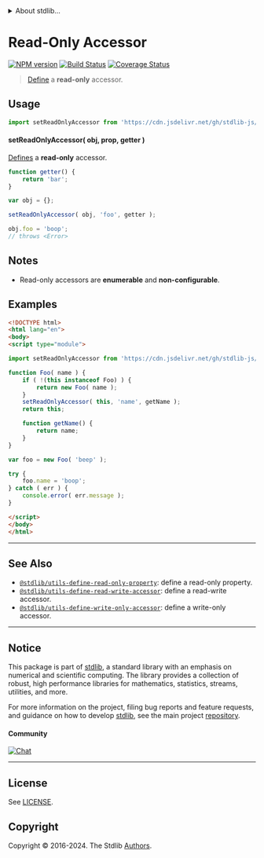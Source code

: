 <!--

@license Apache-2.0

Copyright (c) 2018 The Stdlib Authors.

Licensed under the Apache License, Version 2.0 (the "License");
you may not use this file except in compliance with the License.
You may obtain a copy of the License at

   http://www.apache.org/licenses/LICENSE-2.0

Unless required by applicable law or agreed to in writing, software
distributed under the License is distributed on an "AS IS" BASIS,
WITHOUT WARRANTIES OR CONDITIONS OF ANY KIND, either express or implied.
See the License for the specific language governing permissions and
limitations under the License.

-->


<details>
  <summary>
    About stdlib...
  </summary>
  <p>We believe in a future in which the web is a preferred environment for numerical computation. To help realize this future, we've built stdlib. stdlib is a standard library, with an emphasis on numerical and scientific computation, written in JavaScript (and C) for execution in browsers and in Node.js.</p>
  <p>The library is fully decomposable, being architected in such a way that you can swap out and mix and match APIs and functionality to cater to your exact preferences and use cases.</p>
  <p>When you use stdlib, you can be absolutely certain that you are using the most thorough, rigorous, well-written, studied, documented, tested, measured, and high-quality code out there.</p>
  <p>To join us in bringing numerical computing to the web, get started by checking us out on <a href="https://github.com/stdlib-js/stdlib">GitHub</a>, and please consider <a href="https://opencollective.com/stdlib">financially supporting stdlib</a>. We greatly appreciate your continued support!</p>
</details>

# Read-Only Accessor

[![NPM version][npm-image]][npm-url] [![Build Status][test-image]][test-url] [![Coverage Status][coverage-image]][coverage-url] <!-- [![dependencies][dependencies-image]][dependencies-url] -->

> [Define][@stdlib/utils/define-property] a **read-only** accessor.



<section class="usage">

## Usage

```javascript
import setReadOnlyAccessor from 'https://cdn.jsdelivr.net/gh/stdlib-js/utils-define-read-only-accessor@v0.2.2-esm/index.mjs';
```

#### setReadOnlyAccessor( obj, prop, getter )

[Defines][@stdlib/utils/define-property] a **read-only** accessor.

<!-- run throws: true -->

```javascript
function getter() {
    return 'bar';
}

var obj = {};

setReadOnlyAccessor( obj, 'foo', getter );

obj.foo = 'boop';
// throws <Error>
```

</section>

<!-- /.usage -->

<section class="notes">

## Notes

-   Read-only accessors are **enumerable** and **non-configurable**.

</section>

<!-- /.notes -->

<section class="examples">

## Examples

<!-- eslint no-undef: "error" -->

```html
<!DOCTYPE html>
<html lang="en">
<body>
<script type="module">

import setReadOnlyAccessor from 'https://cdn.jsdelivr.net/gh/stdlib-js/utils-define-read-only-accessor@v0.2.2-esm/index.mjs';

function Foo( name ) {
    if ( !(this instanceof Foo) ) {
        return new Foo( name );
    }
    setReadOnlyAccessor( this, 'name', getName );
    return this;

    function getName() {
        return name;
    }
}

var foo = new Foo( 'beep' );

try {
    foo.name = 'boop';
} catch ( err ) {
    console.error( err.message );
}

</script>
</body>
</html>
```

</section>

<!-- /.examples -->

<!-- Section for related `stdlib` packages. Do not manually edit this section, as it is automatically populated. -->

<section class="related">

* * *

## See Also

-   <span class="package-name">[`@stdlib/utils-define-read-only-property`][@stdlib/utils/define-read-only-property]</span><span class="delimiter">: </span><span class="description">define a read-only property.</span>
-   <span class="package-name">[`@stdlib/utils-define-read-write-accessor`][@stdlib/utils/define-read-write-accessor]</span><span class="delimiter">: </span><span class="description">define a read-write accessor.</span>
-   <span class="package-name">[`@stdlib/utils-define-write-only-accessor`][@stdlib/utils/define-write-only-accessor]</span><span class="delimiter">: </span><span class="description">define a write-only accessor.</span>

</section>

<!-- /.related -->

<!-- Section for all links. Make sure to keep an empty line after the `section` element and another before the `/section` close. -->


<section class="main-repo" >

* * *

## Notice

This package is part of [stdlib][stdlib], a standard library with an emphasis on numerical and scientific computing. The library provides a collection of robust, high performance libraries for mathematics, statistics, streams, utilities, and more.

For more information on the project, filing bug reports and feature requests, and guidance on how to develop [stdlib][stdlib], see the main project [repository][stdlib].

#### Community

[![Chat][chat-image]][chat-url]

---

## License

See [LICENSE][stdlib-license].


## Copyright

Copyright &copy; 2016-2024. The Stdlib [Authors][stdlib-authors].

</section>

<!-- /.stdlib -->

<!-- Section for all links. Make sure to keep an empty line after the `section` element and another before the `/section` close. -->

<section class="links">

[npm-image]: http://img.shields.io/npm/v/@stdlib/utils-define-read-only-accessor.svg
[npm-url]: https://npmjs.org/package/@stdlib/utils-define-read-only-accessor

[test-image]: https://github.com/stdlib-js/utils-define-read-only-accessor/actions/workflows/test.yml/badge.svg?branch=v0.2.2
[test-url]: https://github.com/stdlib-js/utils-define-read-only-accessor/actions/workflows/test.yml?query=branch:v0.2.2

[coverage-image]: https://img.shields.io/codecov/c/github/stdlib-js/utils-define-read-only-accessor/main.svg
[coverage-url]: https://codecov.io/github/stdlib-js/utils-define-read-only-accessor?branch=main

<!--

[dependencies-image]: https://img.shields.io/david/stdlib-js/utils-define-read-only-accessor.svg
[dependencies-url]: https://david-dm.org/stdlib-js/utils-define-read-only-accessor/main

-->

[chat-image]: https://img.shields.io/gitter/room/stdlib-js/stdlib.svg
[chat-url]: https://app.gitter.im/#/room/#stdlib-js_stdlib:gitter.im

[stdlib]: https://github.com/stdlib-js/stdlib

[stdlib-authors]: https://github.com/stdlib-js/stdlib/graphs/contributors

[umd]: https://github.com/umdjs/umd
[es-module]: https://developer.mozilla.org/en-US/docs/Web/JavaScript/Guide/Modules

[deno-url]: https://github.com/stdlib-js/utils-define-read-only-accessor/tree/deno
[deno-readme]: https://github.com/stdlib-js/utils-define-read-only-accessor/blob/deno/README.md
[umd-url]: https://github.com/stdlib-js/utils-define-read-only-accessor/tree/umd
[umd-readme]: https://github.com/stdlib-js/utils-define-read-only-accessor/blob/umd/README.md
[esm-url]: https://github.com/stdlib-js/utils-define-read-only-accessor/tree/esm
[esm-readme]: https://github.com/stdlib-js/utils-define-read-only-accessor/blob/esm/README.md
[branches-url]: https://github.com/stdlib-js/utils-define-read-only-accessor/blob/main/branches.md

[stdlib-license]: https://raw.githubusercontent.com/stdlib-js/utils-define-read-only-accessor/main/LICENSE

[@stdlib/utils/define-property]: https://github.com/stdlib-js/utils-define-property/tree/esm

<!-- <related-links> -->

[@stdlib/utils/define-read-only-property]: https://github.com/stdlib-js/utils-define-read-only-property/tree/esm

[@stdlib/utils/define-read-write-accessor]: https://github.com/stdlib-js/utils-define-read-write-accessor/tree/esm

[@stdlib/utils/define-write-only-accessor]: https://github.com/stdlib-js/utils-define-write-only-accessor/tree/esm

<!-- </related-links> -->

</section>

<!-- /.links -->
